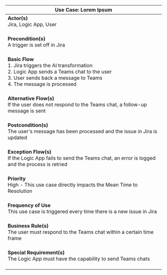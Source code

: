 | Use Case: Lorem Ipsum |  
| --- |  
| **Actor(s)** <br> Jira, Logic App, User <br> <br> |  
| **Precondition(s)** <br> A trigger is set off in Jira <br> <br> |  
| **Basic Flow** <br> 1. Jira triggers the AI transformation <br> 2. Logic App sends a Teams chat to the user <br> 3. User sends back a message to Teams <br> 4. The message is processed <br> <br> |  
| **Alternative Flow(s)** <br> If the user does not respond to the Teams chat, a follow-up message is sent <br> <br> |  
| **Postcondition(s)** <br> The user's message has been processed and the issue in Jira is updated <br> <br> |  
| **Exception Flow(s)** <br> If the Logic App fails to send the Teams chat, an error is logged and the process is retried <br> <br> |  
| **Priority** <br> High - This use case directly impacts the Mean Time to Resolution <br> <br> |  
| **Frequency of Use** <br> This use case is triggered every time there is a new issue in Jira <br> <br> |  
| **Business Rule(s)** <br> The user must respond to the Teams chat within a certain time frame <br> <br> |  
| **Special Requirement(s)** <br> The Logic App must have the capability to send Teams chats <br> <br> |  
